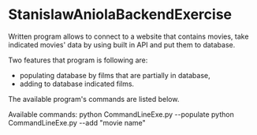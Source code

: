 # StanislawAniolaBackendExercise
Written program allows to connect to a website that contains movies, take indicated movies' data by using built in API and put them to database. 

Two features that program is following are:
- populating database by films that are partially in database, 
- adding to database indicated films.

The available program's commands are listed below.


Available commands:
python CommandLineExe.py --populate
python CommandLineExe.py --add "movie name"
